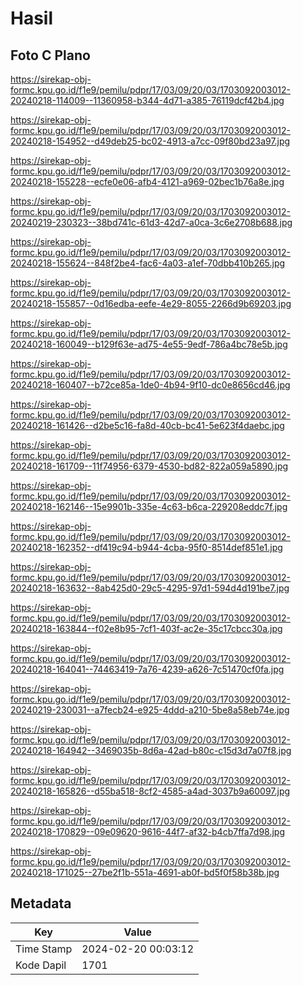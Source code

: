 # Hasil

## Foto C Plano

https://sirekap-obj-formc.kpu.go.id/f1e9/pemilu/pdpr/17/03/09/20/03/1703092003012-20240218-114009--11360958-b344-4d71-a385-76119dcf42b4.jpg

https://sirekap-obj-formc.kpu.go.id/f1e9/pemilu/pdpr/17/03/09/20/03/1703092003012-20240218-154952--d49deb25-bc02-4913-a7cc-09f80bd23a97.jpg

https://sirekap-obj-formc.kpu.go.id/f1e9/pemilu/pdpr/17/03/09/20/03/1703092003012-20240218-155228--ecfe0e06-afb4-4121-a969-02bec1b76a8e.jpg

https://sirekap-obj-formc.kpu.go.id/f1e9/pemilu/pdpr/17/03/09/20/03/1703092003012-20240219-230323--38bd741c-61d3-42d7-a0ca-3c6e2708b688.jpg

https://sirekap-obj-formc.kpu.go.id/f1e9/pemilu/pdpr/17/03/09/20/03/1703092003012-20240218-155624--848f2be4-fac6-4a03-a1ef-70dbb410b265.jpg

https://sirekap-obj-formc.kpu.go.id/f1e9/pemilu/pdpr/17/03/09/20/03/1703092003012-20240218-155857--0d16edba-eefe-4e29-8055-2266d9b69203.jpg

https://sirekap-obj-formc.kpu.go.id/f1e9/pemilu/pdpr/17/03/09/20/03/1703092003012-20240218-160049--b129f63e-ad75-4e55-9edf-786a4bc78e5b.jpg

https://sirekap-obj-formc.kpu.go.id/f1e9/pemilu/pdpr/17/03/09/20/03/1703092003012-20240218-160407--b72ce85a-1de0-4b94-9f10-dc0e8656cd46.jpg

https://sirekap-obj-formc.kpu.go.id/f1e9/pemilu/pdpr/17/03/09/20/03/1703092003012-20240218-161426--d2be5c16-fa8d-40cb-bc41-5e623f4daebc.jpg

https://sirekap-obj-formc.kpu.go.id/f1e9/pemilu/pdpr/17/03/09/20/03/1703092003012-20240218-161709--11f74956-6379-4530-bd82-822a059a5890.jpg

https://sirekap-obj-formc.kpu.go.id/f1e9/pemilu/pdpr/17/03/09/20/03/1703092003012-20240218-162146--15e9901b-335e-4c63-b6ca-229208eddc7f.jpg

https://sirekap-obj-formc.kpu.go.id/f1e9/pemilu/pdpr/17/03/09/20/03/1703092003012-20240218-162352--df419c94-b944-4cba-95f0-8514def851e1.jpg

https://sirekap-obj-formc.kpu.go.id/f1e9/pemilu/pdpr/17/03/09/20/03/1703092003012-20240218-163632--8ab425d0-29c5-4295-97d1-594d4d191be7.jpg

https://sirekap-obj-formc.kpu.go.id/f1e9/pemilu/pdpr/17/03/09/20/03/1703092003012-20240218-163844--f02e8b95-7cf1-403f-ac2e-35c17cbcc30a.jpg

https://sirekap-obj-formc.kpu.go.id/f1e9/pemilu/pdpr/17/03/09/20/03/1703092003012-20240218-164041--74463419-7a76-4239-a626-7c51470cf0fa.jpg

https://sirekap-obj-formc.kpu.go.id/f1e9/pemilu/pdpr/17/03/09/20/03/1703092003012-20240219-230031--a7fecb24-e925-4ddd-a210-5be8a58eb74e.jpg

https://sirekap-obj-formc.kpu.go.id/f1e9/pemilu/pdpr/17/03/09/20/03/1703092003012-20240218-164942--3469035b-8d6a-42ad-b80c-c15d3d7a07f8.jpg

https://sirekap-obj-formc.kpu.go.id/f1e9/pemilu/pdpr/17/03/09/20/03/1703092003012-20240218-165826--d55ba518-8cf2-4585-a4ad-3037b9a60097.jpg

https://sirekap-obj-formc.kpu.go.id/f1e9/pemilu/pdpr/17/03/09/20/03/1703092003012-20240218-170829--09e09620-9616-44f7-af32-b4cb7ffa7d98.jpg

https://sirekap-obj-formc.kpu.go.id/f1e9/pemilu/pdpr/17/03/09/20/03/1703092003012-20240218-171025--27be2f1b-551a-4691-ab0f-bd5f0f58b38b.jpg


## Metadata

| Key        | Value               |
| ---------- | ------------------- |
| Time Stamp | 2024-02-20 00:03:12 |
| Kode Dapil | 1701                |



